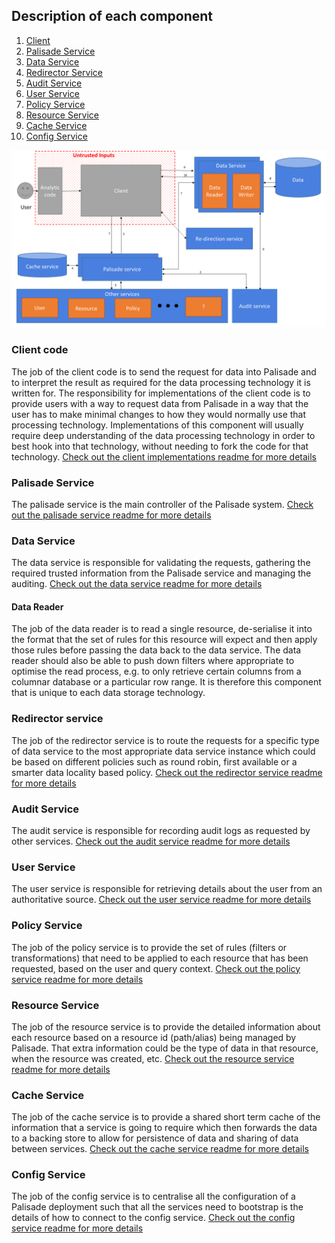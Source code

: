 ## Description of each component
1. [Client](#client-code)
1. [Palisade Service](#palisade-service)
1. [Data Service](#data-service)
1. [Redirector Service](#redirector-service)
1. [Audit Service](#audit-service)
1. [User Service](#user-service)
1. [Policy Service](#policy-service)
1. [Resource Service](#resource-service)
1. [Cache Service](#cache-service)
1. [Config Service](#config-service)


![picture](../img/Palisade_high_level_architecture.png)

### Client code
The job of the client code is to send the request for data into Palisade and to interpret the result as required for the data processing technology it is written for.
The responsibility for implementations of the client code is to provide users with a way to request data from Palisade in a way that the user has to make minimal changes to how they would normally use that processing technology.
Implementations of this component will usually require deep understanding of the data processing technology in order to best hook into that technology, without needing to fork the code for that technology.
[Check out the client implementations readme for more details](../../client-impl/README.md)

### Palisade Service
The palisade service is the main controller of the Palisade system. 
[Check out the palisade service readme for more details](../../service/palisade-service/README.md)

### Data Service
The data service is responsible for validating the requests, gathering the required trusted information from the Palisade service and managing the auditing.
[Check out the data service readme for more details](../../service/data-service/README.md)

#### Data Reader
The job of the data reader is to read a single resource, de-serialise it into the format that the set of rules for this resource will expect and then apply those rules before passing the data back to the data service. The data reader should also be able to push down filters where appropriate to optimise the read process, e.g. to only retrieve certain columns from a columnar database or a particular row range.
It is therefore this component that is unique to each data storage technology.

### Redirector service
The job of the redirector service is to route the requests for a specific type of data service to the most appropriate data service instance which could be based on different policies such as round robin, first available or a smarter data locality based policy.
[Check out the redirector service readme for more details](../../service/redirector-service/README.md)

### Audit Service
The audit service is responsible for recording audit logs as requested by other services.
[Check out the audit service readme for more details](../../service/audit-service/README.md)

### User Service
The user service is responsible for retrieving details about the user from an authoritative source.
[Check out the user service readme for more details](../../service/user-service/README.md)

### Policy Service
The job of the policy service is to provide the set of rules (filters or transformations) that need to be applied to each resource that has been requested, based on the user and query context.
[Check out the policy service readme for more details](../../service/policy-service/README.md)

### Resource Service
The job of the resource service is to provide the detailed information about each resource based on a resource id (path/alias) being managed by Palisade. That extra information could be the type of data in that resource, when the resource was created, etc.
[Check out the resource service readme for more details](../../service/resource-service/README.md)

### Cache Service
The job of the cache service is to provide a shared short term cache of the information that a service is going to require which then forwards the data to a backing store to allow for persistence of data and sharing of data between services. 
[Check out the cache service readme for more details](../../service/cache-service/README.md)

### Config Service
The job of the config service is to centralise all the configuration of a Palisade deployment such that all the services need to bootstrap is the details of how to connect to the config service.
[Check out the config service readme for more details](../../service/config-service/README.md)